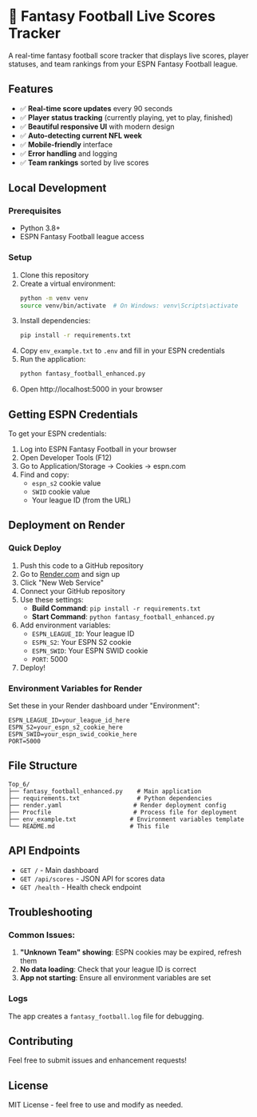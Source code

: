 # 🏈 Fantasy Football Live Scores Tracker

A real-time fantasy football score tracker that displays live scores, player statuses, and team rankings from your ESPN Fantasy Football league.

## Features

- ✅ **Real-time score updates** every 90 seconds
- ✅ **Player status tracking** (currently playing, yet to play, finished)
- ✅ **Beautiful responsive UI** with modern design
- ✅ **Auto-detecting current NFL week**
- ✅ **Mobile-friendly** interface
- ✅ **Error handling** and logging
- ✅ **Team rankings** sorted by live scores

## Local Development

### Prerequisites
- Python 3.8+
- ESPN Fantasy Football league access

### Setup
1. Clone this repository
2. Create a virtual environment:
   ```bash
   python -m venv venv
   source venv/bin/activate  # On Windows: venv\Scripts\activate
   ```
3. Install dependencies:
   ```bash
   pip install -r requirements.txt
   ```
4. Copy `env_example.txt` to `.env` and fill in your ESPN credentials
5. Run the application:
   ```bash
   python fantasy_football_enhanced.py
   ```
6. Open http://localhost:5000 in your browser

## Getting ESPN Credentials

To get your ESPN credentials:
1. Log into ESPN Fantasy Football in your browser
2. Open Developer Tools (F12)
3. Go to Application/Storage → Cookies → espn.com
4. Find and copy:
   - `espn_s2` cookie value
   - `SWID` cookie value
   - Your league ID (from the URL)

## Deployment on Render

### Quick Deploy
1. Push this code to a GitHub repository
2. Go to [Render.com](https://render.com) and sign up
3. Click "New Web Service"
4. Connect your GitHub repository
5. Use these settings:
   - **Build Command**: `pip install -r requirements.txt`
   - **Start Command**: `python fantasy_football_enhanced.py`
6. Add environment variables:
   - `ESPN_LEAGUE_ID`: Your league ID
   - `ESPN_S2`: Your ESPN S2 cookie
   - `ESPN_SWID`: Your ESPN SWID cookie
   - `PORT`: 5000
7. Deploy!

### Environment Variables for Render
Set these in your Render dashboard under "Environment":
```
ESPN_LEAGUE_ID=your_league_id_here
ESPN_S2=your_espn_s2_cookie_here
ESPN_SWID=your_espn_swid_cookie_here
PORT=5000
```

## File Structure
```
Top_6/
├── fantasy_football_enhanced.py    # Main application
├── requirements.txt                # Python dependencies
├── render.yaml                    # Render deployment config
├── Procfile                       # Process file for deployment
├── env_example.txt               # Environment variables template
└── README.md                     # This file
```

## API Endpoints

- `GET /` - Main dashboard
- `GET /api/scores` - JSON API for scores data
- `GET /health` - Health check endpoint

## Troubleshooting

### Common Issues:
1. **"Unknown Team" showing**: ESPN cookies may be expired, refresh them
2. **No data loading**: Check that your league ID is correct
3. **App not starting**: Ensure all environment variables are set

### Logs
The app creates a `fantasy_football.log` file for debugging.

## Contributing

Feel free to submit issues and enhancement requests!

## License

MIT License - feel free to use and modify as needed.
